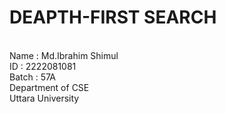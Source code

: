 <h1>DEAPTH-FIRST SEARCH</h1>
<br>
Name : Md.Ibrahim Shimul
<br>
ID : 2222081081
<br>
Batch : 57A
<br>
Department of CSE
<br>
Uttara University
